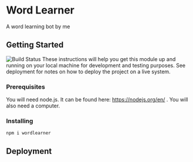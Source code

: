 # Word Learner

A word learning bot by me

## Getting Started
![Build Status](https://travis-ci.org/Electrox-Qui-Mortem/game.svg?branch=master)
These instructions will help you get this module up and running on your local machine for development and testing purposes. See deployment for notes on how to deploy the project on a live system.

### Prerequisites

You will need node.js. It can be found here: https://nodejs.org/en/ . You will also need a computer.

### Installing
```
npm i wordlearner
```

## Deployment
